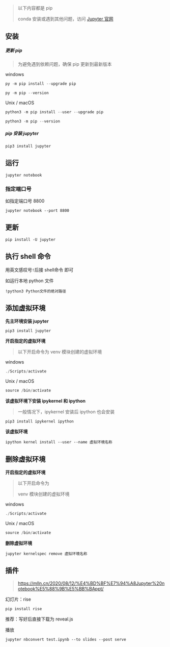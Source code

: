 

> 以下内容都是 pip
>
> conda 安装或遇到其他问题，访问 [Jupyter 官网](https://jupyter.org/)



## 安装

##### 更新 pip

> 为避免遇到依赖问题，确保 pip 更新到最新版本

windows

```powershell
py -m pip install --upgrade pip

py -m pip --version
```

Unix / macOS

```powershell
python3 -m pip install --user --upgrade pip

python3 -m pip --version
```



##### pip 安装 jupyter

```shell
pip3 install jupyter
```



## 运行

```shell
jupyter notebook
```



### 指定端口号

如指定端口号 8800

```shell
jupyter notebook --port 8800
```



## 更新

```shell
pip install -U jupyter
```



## 执行 shell 命令

用英文感叹号`!`后接 shell命令 即可

如运行本地 python 文件

```text
!python3 Python文件的绝对路径
```



## 添加虚拟环境

**先主环境安装 jupyter**

```shell
pip3 install jupyter
```



**开启指定的虚拟环境**

> 以下开启命令为 venv 模块创建的虚拟环境

windows

```powershell
./Scripts/activate
```

Unix / macOS

```powershell
source /bin/activate
```



**该虚拟环境下安装 ipykernel 和 ipython**

> 一般情况下，ipykernel 安装后 ipython 也会安装

```shell
pip3 install ipykernel ipython
```



**该虚拟环境**

```shell
ipython kernel install --user --name 虚拟环境名称
```



## 删除虚拟环境

**开启指定的虚拟环境**

> 以下开启命令为
>
>  venv 模块创建的虚拟环境

windows

```powershell
./Scripts/activate
```

Unix / macOS

```powershell
source /bin/activate
```



**删除虚拟环境**

```shell
jupyter kernelspec remove 虚拟环境名称
```



## 插件

> https://mlln.cn/2020/08/12/%E4%BD%BF%E7%94%A8Jupyter%20notebook%E5%88%9B%E5%BB%BAppt/

幻灯片：rise

```shell
pip install rise
```

推荐：写好后直接下载为 reveal.js

播放

```shell
jupyter nbconvert test.ipynb --to slides --post serve
```





